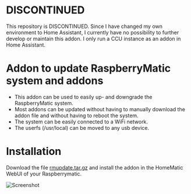 # DISCONTINUED
This repository is DISCONTINUED.
Since I have changed my own environment to Home Assistant, I currently have no possibility to further develop or maintain this addon.
I only run a CCU instance as an addon in Home Assistant.

# Addon to update RaspberryMatic system and addons
* This addon can be used to easily up- and downgrade the RaspberryMatic system.
* Most addons can be updated without having to manually download the addon file and without having to reboot the system.
* The system can be easily connected to a WiFi network.
* The userfs (/usr/local) can be moved to any usb device.

# Installation

Download the file [rmupdate.tar.gz](rmupdate.tar.gz) and install the addon in the HomeMatic WebUI of your Raspberrymatic.

![Screenshot](./_doc/rmupdate-screenshot.png)

